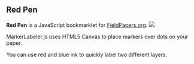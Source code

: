 <h2>Red Pen</h2>
<strong>Red Pen</strong> is a JavaScript bookmarklet for <a href="http://fieldpapers.org">FieldPapers.org</a>.

<img src="http://i.imgur.com/jeiLd.jpg"/>

MarkerLabeler.js uses HTML5 Canvas to place markers over dots on your paper.

You can use red and blue ink to quickly label two different layers.